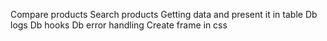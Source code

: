 Compare products
Search products
Getting data and present it in table
Db logs
Db hooks
Db error handling
Create frame in css
